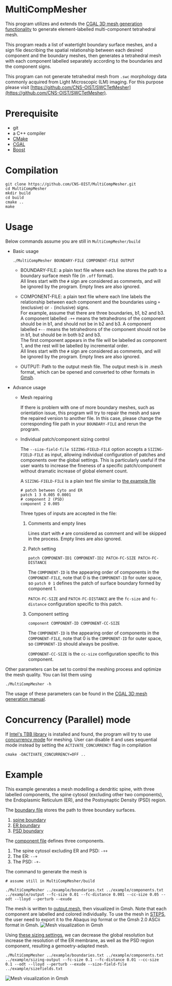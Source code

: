 # MultiCompMesher

This program utilizes and extends the [CGAL 3D mesh generation functionality](https://doc.cgal.org/latest/Mesh_3/index.html) to
generate element-labelled multi-component tetrahedral mesh.


This program reads a list of watertight boundary surface meshes,
and a sign file describing the spatial relationship between each 
desired component and the boundary meshes, then generates a tetrahedral mesh with each component labelled separately according to the boundaries
and the component signs.

This program can not generate tetrahedral mesh from `.swc` morphology data commonly
acquired from Light Microscopic (LM) imaging. For this purpose please visit [https://github.com/CNS-OIST/SWCTetMesher](https://github.com/CNS-OIST/SWCTetMesher).

# Prerequisite
* git
* a C++ compiler
* [CMake](https://cmake.org/) 
* [CGAL](https://www.cgal.org/) 
* [Boost](https://www.boost.org/) 

# Compilation
```
git clone https://github.com/CNS-OIST/MultiCompMesher.git
cd MultiCompMesher
mkdir build
cd build
cmake ..
make
```

# Usage
Below commands assume you are still in `MultiCompMesher/build`
    
* Basic usage
    ```
    ./MultiCompMesher BOUNDARY-FILE COMPONENT-FILE OUTPUT
    ```
    * BOUNDARY-FILE: a plain text file where each line stores
    the path to a boundary surface mesh file (in `.off` format).  
    All lines start with the `#` sign are considered as comments,
    and will be ignored by the program. Empty lines are also ignored.

    * COMPONENT-FILE: a plain text file where each line labels
    the relationship between each component and the boundaries
    using `+` (exclusive) or `-` (inclusive) signs.  
    For example,  assume that there are three boundaries, b1, b2 
    and b3. A component labelled `-++` means the tetrahedrons of the 
    component should be in b1, and should not be in b2 and b3. 
    A component labelled `+--` means the tetrahedrons of the component 
    should not be in b1, but should be in both b2 and b3.  
    The first component appears in the file will be labelled as component 1,
    and the rest will be labelled by incremental order.  
    All lines start with the `#` sign are considered as comments,
    and will be ignored by the program. Empty lines are also ignored.

    * OUTPUT: Path to the output mesh file. The output mesh is in .mesh
    format, which can be opened and converted to other formats in 
    [Gmsh](http://gmsh.info/).

* Advance usage  
    * Mesh repairing
    
        If there is problem with one of more boundary meshes, such as orientation issue, 
        this program will try to repair the mesh and save
        the repaired version to another file. In this case, please change the
        corresponding file path in your `BOUNDARY-FILE` and rerun the program.

    * Individual patch/component sizing control

        The `--size-field-file SIZING-FIELD-FILE` option accepts a `SIZING-FIELD-FILE` as input, 
        allowing individual configuration of patches and components over the global settings.
        This is particularly useful if the user wants to increase the fineness of a 
        specific patch/component without dramatic increase of global element count.

        A `SIZING-FIELD-FILE` is a plain text file similar to [the example file](example/sizefields.txt)

        ```
        # patch between Cyto and ER
        patch 1 3 0.005 0.0001
        # component 2 (PSD)
        component 2 0.005
        ```

        Three types of inputs are accepted in the file:
        1. Comments and empty lines
            
            Lines start with `#` are considered as comment and will be skipped in the process.
            Empty lines are also ignored.

        2. Patch setting

            ```
            patch COMPONENT-ID1 COMPONENT-ID2 PATCH-FC-SIZE PATCH-FC-DISTANCE
            ``` 
            The `COMPONENT-ID` is the appearing order of components in the `COMPONENT-FILE`,
            note that 0 is the `COMPONENT-ID` for outer space, so `patch 0 1` defines the
            patch of surface boundary formed by component 1.

            `PATCH-FC-SIZE` and `PATCH-FC-DISTANCE` are the `fc-size` and `fc-distance` 
            configuration specific to this patch.

        3. Component setting

            ```
            component COMPONENT-ID COMPONENT-CC-SIZE
            ``` 
            The `COMPONENT-ID` is the appearing order of components in the `COMPONENT-FILE`,
            note that 0 is the `COMPONENT-ID` for outer space, so `COMPONENT-ID` should always
            be positive.

            `COMPONENT-CC-SIZE` is the `cc-size` configuration specific to this component.
    
Other parameters can be set to control the meshing process and optimize the mesh quality. 
You can list them using

```
./MultiCompMesher -h
```
The usage of these parameters can be found in the 
[CGAL 3D mesh generation manual](https://doc.cgal.org/latest/Mesh_3/index.html).

# Concurrency (Parallel) mode 
    
If [Intel's TBB library](https://software.intel.com/en-us/tbb) is installed and found, 
the program will try to use [concurrency mode](https://github.com/CGAL/cgal/wiki/Concurrency-in-CGAL) 
for meshing. User can disable it and uses sequential mode instead by setting the `ACTIVATE_CONCURRENCY` flag in compilation

```
cmake -DACTIVATE_CONCURRENCY=OFF ..
```

# Example

This example generates a mesh modelling a dendritic spine, with three
labelled components, the spine cytosol (excluding other two components), 
the Endoplasmic Reticulum (ER), and the Postsynaptic Density (PSD) region.

The [boundary file](example/boundaries.txt) stores the path to three
boundary surfaces.  
1. [spine boundary](example/Spine.off)
2. [ER boundary](example/ER.off)
3. [PSD boundary](example/PSD.off)

The [component file](example/components.txt) defines three components.  
1. The spine cytosol excluding ER and PSD: `-++`
2. The ER: `--+`
3. The PSD: `-+-`

The command to generate the mesh is
```
# assume still in MultiCompMesher/build

./MultiCompMesher ../example/boundaries.txt ../example/components.txt ../example/output --fc-size 0.01 --fc-distance 0.001 --cc-size 0.05 --odt --lloyd --perturb --exude
```
The mesh is written to [output.mesh](example/output.mesh), then visualized
in Gmsh. Note that each component are labelled and colored individually. To use the mesh in [STEPS](http://steps.sourceforge.net), the user need to
export it to the Abaqus inp format or the Gmsh 2.0 ASCii format in Gmsh.
![Mesh visualization in Gmsh](example/mesh_view.png)

Using [these sizing settings](example/sizefields.txt), we can decrease the global resolution but increase the
resolution of the ER membrane, as well as the PSD region component, resulting a gemoetry-adapted mesh.
```
./MultiCompMesher ../example/boundaries.txt ../example/components.txt ../example/sizing-output --fc-size 0.1 --fc-distance 0.01 --cc-size 0.1 --odt --lloyd --perturb --exude --size-field-file ../example/sizefields.txt 
```
![Mesh visualization in Gmsh](example/sizing_mesh_view.png)
